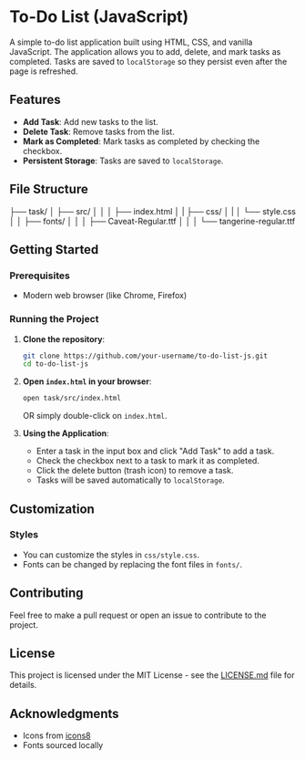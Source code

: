 # To-Do List (JavaScript)

A simple to-do list application built using HTML, CSS, and vanilla JavaScript. The application allows you to add, delete, and mark tasks as completed. Tasks are saved to `localStorage` so they persist even after the page is refreshed.

## Features

- **Add Task**: Add new tasks to the list.
- **Delete Task**: Remove tasks from the list.
- **Mark as Completed**: Mark tasks as completed by checking the checkbox.
- **Persistent Storage**: Tasks are saved to `localStorage`.

## File Structure
├── task/ │ 
├── src/ │ │ 
│ ├── index.html │
| ├── css/ │ 
| │ └── style.css │ 
│ ├── fonts/ │ 
│ │ ├── Caveat-Regular.ttf │ 
│ │ └── tangerine-regular.ttf 

## Getting Started

### Prerequisites

- Modern web browser (like Chrome, Firefox)

### Running the Project

1. **Clone the repository**:
    ```sh
    git clone https://github.com/your-username/to-do-list-js.git
    cd to-do-list-js
    ```

2. **Open `index.html` in your browser**:
    ```sh
    open task/src/index.html
    ```
    OR simply double-click on `index.html`.

3. **Using the Application**:
    - Enter a task in the input box and click "Add Task" to add a task.
    - Check the checkbox next to a task to mark it as completed.
    - Click the delete button (trash icon) to remove a task.
    - Tasks will be saved automatically to `localStorage`.

## Customization

### Styles

- You can customize the styles in `css/style.css`.
- Fonts can be changed by replacing the font files in `fonts/`.

## Contributing

Feel free to make a pull request or open an issue to contribute to the project.

## License

This project is licensed under the MIT License - see the [LICENSE.md](LICENSE.md) file for details.

## Acknowledgments

- Icons from [icons8](https://icons8.com)
- Fonts sourced locally
